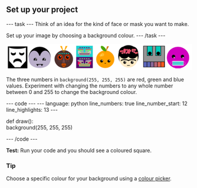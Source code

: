 <h2 class="c-project-heading--task">Set up your project</h2>

--- task ---
Think of an idea for the kind of face or mask you want to make.

Set up your image by choosing a background colour.
--- /task --- 
 
![Examples of different faces.](images/strip.png)

The three numbers in `background(255, 255, 255)` are red, green and blue values. Experiment with changing the numbers to any whole number between 0 and 255 to change the background colour. 

<div class="c-project-code">
--- code ---
---
language: python
line_numbers: true
line_number_start: 12 
line_highlights: 13
---
 
def draw():   
    background(255, 255, 255)    
  
--- /code ---
</div>

**Test:** Run your code and you should see a coloured square. 

<div class="c-project-callout c-project-callout--tip">

### Tip

Choose a specific colour for your background using a [colour picker](https://www.w3schools.com/colors/colors_rgb.asp).

</div>
